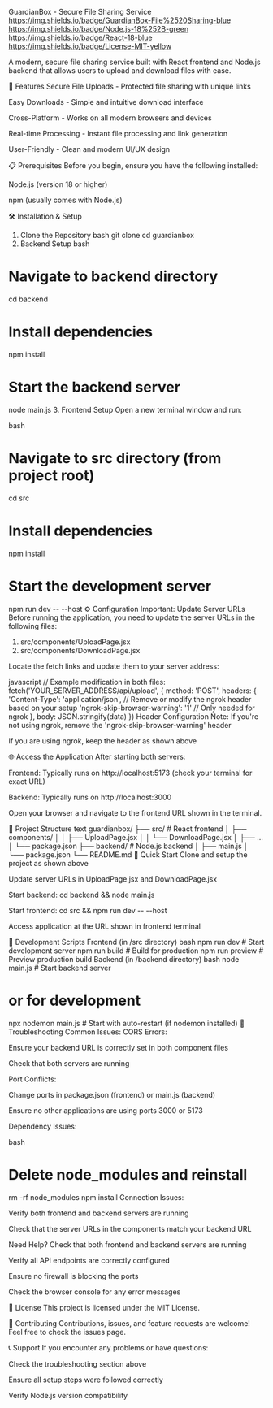 GuardianBox - Secure File Sharing Service
https://img.shields.io/badge/GuardianBox-File%2520Sharing-blue
https://img.shields.io/badge/Node.js-18%252B-green
https://img.shields.io/badge/React-18-blue
https://img.shields.io/badge/License-MIT-yellow

A modern, secure file sharing service built with React frontend and Node.js backend that allows users to upload and download files with ease.

🚀 Features
Secure File Uploads - Protected file sharing with unique links

Easy Downloads - Simple and intuitive download interface

Cross-Platform - Works on all modern browsers and devices

Real-time Processing - Instant file processing and link generation

User-Friendly - Clean and modern UI/UX design

📋 Prerequisites
Before you begin, ensure you have the following installed:

Node.js (version 18 or higher)

npm (usually comes with Node.js)

🛠️ Installation & Setup
1. Clone the Repository
bash
git clone <your-repository-url>
cd guardianbox
2. Backend Setup
bash
# Navigate to backend directory
cd backend

# Install dependencies
npm install

# Start the backend server
node main.js
3. Frontend Setup
Open a new terminal window and run:

bash
# Navigate to src directory (from project root)
cd src

# Install dependencies
npm install

# Start the development server
npm run dev -- --host
⚙️ Configuration
Important: Update Server URLs
Before running the application, you need to update the server URLs in the following files:

1. src/components/UploadPage.jsx
2. src/components/DownloadPage.jsx

Locate the fetch links and update them to your server address:

javascript
// Example modification in both files:
fetch('YOUR_SERVER_ADDRESS/api/upload', {
    method: 'POST',
    headers: {
        'Content-Type': 'application/json',
        // Remove or modify the ngrok header based on your setup
        'ngrok-skip-browser-warning': '1' // Only needed for ngrok
    },
    body: JSON.stringify(data)
})
Header Configuration Note:
If you're not using ngrok, remove the 'ngrok-skip-browser-warning' header

If you are using ngrok, keep the header as shown above

🌐 Access the Application
After starting both servers:

Frontend: Typically runs on http://localhost:5173 (check your terminal for exact URL)

Backend: Typically runs on http://localhost:3000

Open your browser and navigate to the frontend URL shown in the terminal.

📁 Project Structure
text
guardianbox/
├── src/                 # React frontend
│   ├── components/
│   │   ├── UploadPage.jsx
│   │   └── DownloadPage.jsx
│   ├── ...
│   └── package.json
├── backend/            # Node.js backend
│   ├── main.js
│   └── package.json
└── README.md
🚀 Quick Start
Clone and setup the project as shown above

Update server URLs in UploadPage.jsx and DownloadPage.jsx

Start backend: cd backend && node main.js

Start frontend: cd src && npm run dev -- --host

Access application at the URL shown in frontend terminal

🔧 Development Scripts
Frontend (in /src directory)
bash
npm run dev          # Start development server
npm run build        # Build for production
npm run preview      # Preview production build
Backend (in /backend directory)
bash
node main.js         # Start backend server
# or for development
npx nodemon main.js  # Start with auto-restart (if nodemon installed)
🚨 Troubleshooting
Common Issues:
CORS Errors:

Ensure your backend URL is correctly set in both component files

Check that both servers are running

Port Conflicts:

Change ports in package.json (frontend) or main.js (backend)

Ensure no other applications are using ports 3000 or 5173

Dependency Issues:

bash
# Delete node_modules and reinstall
rm -rf node_modules
npm install
Connection Issues:

Verify both frontend and backend servers are running

Check that the server URLs in the components match your backend URL

Need Help?
Check that both frontend and backend servers are running

Verify all API endpoints are correctly configured

Ensure no firewall is blocking the ports

Check the browser console for any error messages

📄 License
This project is licensed under the MIT License.

🤝 Contributing
Contributions, issues, and feature requests are welcome! Feel free to check the issues page.

📞 Support
If you encounter any problems or have questions:

Check the troubleshooting section above

Ensure all setup steps were followed correctly

Verify Node.js version compatibility

